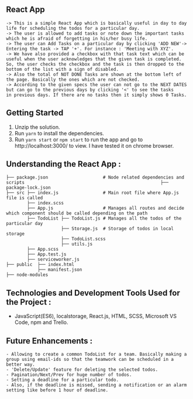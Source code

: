 ## React App
```
-> This is a simple React App which is basically useful in day to day life for scheduling the todos for a particular day.
-> The user is allowed to add tasks or note down the important tasks which he is afraid of forgetting in his/her busy life. 
-> The user can Add Tasks on a particular day by clicking 'ADD NEW'-> Entering the task -> TAP '+'. For instance : 'Meeting with XYZ'. 
-> We have also provided a checkbox with that task text which can be useful when the user acknowledges that the given task is completed.    So, the user checks the checkbox and the task is then dropped to the bottom of the list with a sign of disabled.
-> Also the total of NOT DONE Tasks are shown at the bottom left of the page. Basically the ones which are not checked.
-> According to the given specs the user can not go to the NEXT DATES but can go to the previous days by clicking '<' to see the tasks      in previous days. If there are no tasks then it simply shows 0 Tasks.
```

## Getting Started

1. Unzip the solution.
2. Run `yarn` to install the dependencies.
3. Run `yarn start` or `npm start` to run the app and go to http://localhost:3000/ to view. I have tested it on chrome browser.

## Understanding the React App :
```
├── package.json                     # Node related dependencies and scripts                                                    ├── package-lock.json               
├── src ├── index.js                 # Main root file where App.js file is called
        ├── index.scss                   
        ├── App.js                   # Manages all routes and decide which component should be called depending on the path
        ├── TodoList ├── TodoList.js # Manages all the todos of the particular day
                     ├── Storage.js  # Storage of todos in local storage
                     ├── TodoList.scss
                     ├── utils.js            
        ├── App.scss
        ├── App.test.js
        ├── serviceworker.js
├── public  ├── index.html
            ├── manifest.json
├── node-modules
```
## Technologies and Development Tools Used for the Project :

- JavaScript(ES6), localstorage, React.js, HTML, SCSS, Microsoft VS Code, npm and Trello.   

## Future Enhancements :
```
- Allowing to create a common TodoList for a team. Basically making a group using email-ids so that the teamwork can be scheduled in a     better way.
- 'Delete/Update' feature for deleting the selected todos.
- Pagination/Next/Prev for huge number of todos.
- Setting a deadline for a particular todo.
- Also, if the deadline is missed, sending a notification or an alarm setting like before 1 hour of deadline.
```

